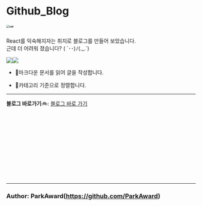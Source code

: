 # Github_Blog

#####        <img align="center" src="https://user-images.githubusercontent.com/101157141/174781426-f81b7845-99e7-465f-9c52-68f5c576f28a.gif" alt="cat" style="zoom:50%;" />

React를 익숙해지자는 취지로 블로그를 만들어 보았습니다.<br/>
근데 더 어려워 졌습니다? ( ´･･)ﾉ(._.`)



<img src="https://img.shields.io/badge/Gatsby-663399?style=for-the-badge&logo=Gatsby&logoColor=white"><img src="https://img.shields.io/badge/Chakra UI-319795?style=for-the-badge&logo=Chakra UI&logoColor=white">



- 📰마크다운 문서를 읽어 글을 작성합니다.

- 🛒카테고리 기준으로 정렬합니다.



---

**블로그 바로가기**🚲:   [블로그 바로 가기](https://parkaward.github.io)
<br/>

<br/>

<br/>

<br/>

<br/>

<br/>

<br/>

<br/>

<br/>

<br/>

<br/>

---

### Author: ParkAward(https://github.com/ParkAward)
